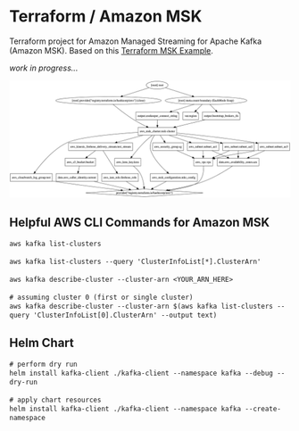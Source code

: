 # Terraform / Amazon MSK

Terraform project for Amazon Managed Streaming for Apache Kafka (Amazon MSK). Based on this [Terraform MSK Example](https://registry.terraform.io/providers/hashicorp/aws/latest/docs/resources/msk_cluster#example-usage).

_work in progress..._

![Graph](graphviz.png)

## Helpful AWS CLI Commands for Amazon MSK

```shell
aws kafka list-clusters

aws kafka list-clusters --query 'ClusterInfoList[*].ClusterArn'

aws kafka describe-cluster --cluster-arn <YOUR_ARN_HERE>

# assuming cluster 0 (first or single cluster)
aws kafka describe-cluster --cluster-arn $(aws kafka list-clusters --query 'ClusterInfoList[0].ClusterArn' --output text)
```

## Helm Chart

```shell
# perform dry run
helm install kafka-client ./kafka-client --namespace kafka --debug --dry-run

# apply chart resources
helm install kafka-client ./kafka-client --namespace kafka --create-namespace
```